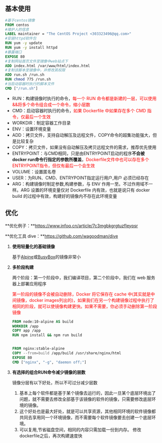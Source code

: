 ## 基本使用

```dockerfile
#基于centos镜像
FROM centos
#维护人的信息
LABEL maintainer = "The CentOS Project <303323496@qq.com>"
#安装httpd软件包
RUN yum -y update
RUN yum -y install httpd
#暴露端口
EXPOSE 80
#复制网站首页文件至镜像中web站点下
ADD index.html /var/www/html/index.html
#复制该脚本至镜像中，并修改其权限
ADD run.sh /run.sh
RUN chmod 775 /run.sh
#当启动容器时执行的脚本文件
CMD ["/run.sh"]
```

- RUN：构建镜像时执行的命令，<font color=red>每一个 RUN 命令都是新建的一层，可以使用&&将多个命令组合成一个命令，缩小层数</font>
- CMD：启动容器时执行的命令，<font color=red>如果 Dockerfile 中如果存在多个 CMD 指令，仅最后一个生效</font>
- WORKDIR：制定容器工作目录
- ENV：设置环境变量
- ADD：拷贝文件，支持自动解压及远程文件，COPY命令的超集功能强大，但是比较复杂
- COPY：拷贝文件，如果没有自动解压及拷贝远程文件的需求，推荐优先使用
- ENTRYPOINT：与CMD相同，只是由ENTRYPOINT启动的程序**不会被docker run命令行指定的参数所覆盖**，<font color=red>Dockerfile文件中也可以存在多个ENTRYPOINT指令，但仅有最后一个会生效</font>
- VOLUME：设置匿名卷
- USER：为RUN、CMD、ENTRYPOINT指定运行用户,用户 必须已经存在
- ARG：构建镜像时制定参数,构建参数，与 ENV 作用一至。不过作用域不一样。ARG 设置的环境变量仅对 Dockerfile 内有效，也就是说只有 docker build 的过程中有效，构建好的镜像内不存在此环境变量

## 优化

**优化例子：**https://www.infoq.cn/article/7c3mgbkgrgtuzfleypsr

**优化工具 dive：**https://github.com/wagoodman/dive

1. **使用轻量化的基础镜像**

   基于[Alpine](https://hub.docker.com/_/alpine)或[BusyBox](https://hub.docker.com/_/busybox)的镜像非常小

2. **多阶段构建**

   两个阶段：第一个阶段中，我们编译项目，第二个阶段中，我们在 web 服务器上部署应用程序

   <font color=red>第一阶段的镜像不会被自动删除，Docker 将它保存在 cache 中(其实就是中间镜像，docker images列出的)，如果我们在另一个构建镜像过程中执行了相同的阶段，就可以使镜像构建更快。如果不需要，你必须手动删除第一阶段镜像</font>

   ```dockerfile
   FROM node:10-alpine AS build
   WORKDIR /app
   COPY app /app
   RUN npm install && npm run build
    
   
   FROM nginx:stable-alpine
   COPY --from=build /app/build /usr/share/nginx/html
   EXPOSE 80
   CMD ["nginx", "-g", "daemon off;"]
   ```
   
3. **有选择的组合RUN命令减少镜像的层数**
   
   镜像分层有以下好处，所以不可过分减少层数
   
   1. 基本上每个软件都是基于某个镜像去运行的，因此一旦某个底层环境出了问题，就不需要去修改全部基于该镜像的软件的镜像，只需要修改底层环境的镜像。
   2. 这个好处也是最大好处，就是可以共享资源，其他相同环境的软件镜像都共同去享用同一个环境镜像，而不需要每个软件镜像要去创建一个底层环境。
   3. 可以复用,节省磁盘空间，相同的内容只需加载一份到内存。 修改dockerfile之后，再次构建速度快
